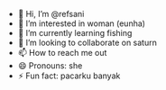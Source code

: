 - 👋 Hi, I’m @refsani
- 👀 I’m interested in woman (eunha)
- 🌱 I’m currently learning fishing
- 💞️ I’m looking to collaborate on saturn
- 📫 How to reach me out
- 😄 Pronouns: she
- ⚡ Fun fact: pacarku banyak

<!---
refsani/refsani is a ✨ special ✨ repository because its `README.md` (this file) appears on your GitHub profile.
You can click the Preview link to take a look at your changes.
--->
